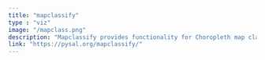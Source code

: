 ```yaml
---
title: "mapclassify"
type : "viz"
image: "/mapclass.png"
description: "Mapclassify provides functionality for Choropleth map classification. Currently, fifteen different classification schemes are available, including a highly-optimized implementation of Fisher-Jenks optimal classification. Each scheme inherits a common structure that ensures computations are scalable and supports applications in streaming contexts."
link: "https://pysal.org/mapclassify/"
---
```



